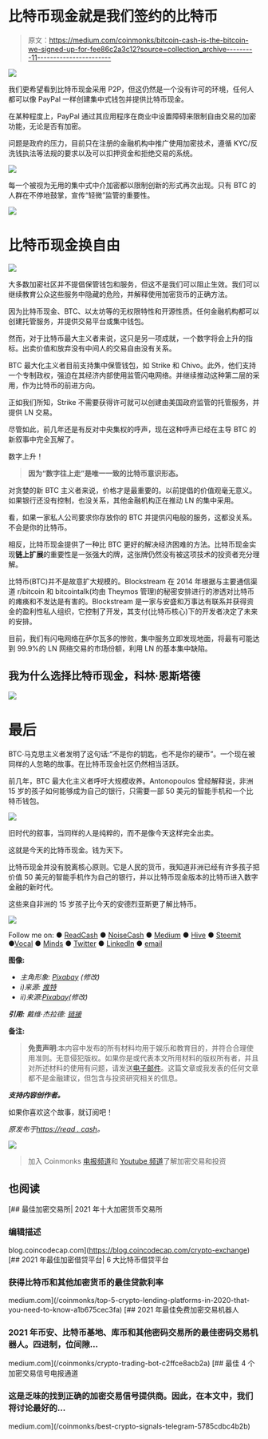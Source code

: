 # 比特币现金就是我们签约的比特币

> 原文：<https://medium.com/coinmonks/bitcoin-cash-is-the-bitcoin-we-signed-up-for-fee86c2a3c12?source=collection_archive---------11----------------------->

![](img/35b2c5e494d1866c25a34742709190dd.png)

我们更希望看到比特币现金采用 P2P，但这仍然是一个没有许可的环境，任何人都可以像 PayPal 一样创建集中式钱包并提供比特币现金。

在某种程度上，PayPal 通过其应用程序在商业中设置障碍来限制自由交易的加密功能，无论是否有加密。

问题是政府的压力，目前只在注册的金融机构中推广使用加密技术，遵循 KYC/反洗钱执法等法规的要求以及可以扣押资金和拒绝交易的系统。

![](img/d1b6a3599375f6284e92b12062bd0c20.png)

每一个被视为无用的集中式中介加密都以限制创新的形式再次出现。只有 BTC 的人群在不停地鼓掌，宣传“轻微”监管的重要性。

![](img/f45130952a53784172d47cb34123d59a.png)

# 比特币现金换自由

![](img/76b832ddb8aa2a48b3eec5db0ed41aa8.png)

大多数加密社区并不提倡保管钱包和服务，但这不是我们可以阻止生效。我们可以继续教育公众这些服务中隐藏的危险，并解释使用加密货币的正确方法。

因为比特币现金、BTC、以太坊等的无权限特性和开源性质。任何金融机构都可以创建托管服务，并提供交易平台或集中钱包。

然而，对于比特币最大主义者来说，这只是另一项成就，一个数字将会上升的指标。出卖价值和放弃没有中间人的交易自由没有关系。

BTC 最大化主义者目前支持集中保管钱包，如 Strike 和 Chivo。此外，他们支持一个专制政权，强迫在其经济内部使用监管闪电网络。并继续推动这种第二层的采用，作为比特币的前进方向。

正如我们所知，Strike 不需要获得许可就可以创建由美国政府监管的托管服务，并提供 LN 交易。

尽管如此，前几年还是有反对中央集权的呼声，现在这种呼声已经在主导 BTC 的新叙事中完全瓦解了。

数字上升！

> **因为“数字往上走”是唯一一致的比特币意识形态。**

对贪婪的新 BTC 主义者来说，价格才是最重要的。以前提倡的价值观毫无意义。如果银行还没有控制，也没关系，其他金融机构正在推动 LN 的集中采用。

看，如果一家私人公司要求你存放你的 BTC 并提供闪电般的服务，这都没关系。不会是你的比特币。

相反，比特币现金提供了一种比 BTC 更好的解决经济困难的方法。比特币现金实现**链上扩展**的重要性是一张强大的牌，这张牌仍然没有被这项技术的投资者充分理解。

比特币(BTC)并不是故意扩大规模的。Blockstream 在 2014 年根据与主要通信渠道 r/bitcoin 和 bitcointalk(均由 Theymos 管理)的秘密安排进行的渗透对比特币的瘫痪和不发达是有害的。Blockstream 是一家与安盛和万事达有联系并获得资金的盈利性私人组织，它控制了开发，其支付(比特币核心)下的开发者决定了未来的安排。

目前，我们有闪电网络在萨尔瓦多的惨败，集中服务立即发现地面，将最有可能达到 99.9%的 LN 网络交易的市场份额，利用 LN 的基本集中缺陷。

## 我为什么选择比特币现金，科林·恩斯塔德

![](img/f45130952a53784172d47cb34123d59a.png)

# 最后

BTC·马克思主义者发明了这句话:“不是你的钥匙，也不是你的硬币”。一个现在被同样的人忽略的故事。在比特币现金社区仍然相当活跃。

前几年，BTC 最大化主义者呼吁大规模收养。Antonopoulos 曾经解释说，非洲 15 岁的孩子如何能够成为自己的银行，只需要一部 50 美元的智能手机和一个比特币钱包。

![](img/b3d3968cf83e0dea75a8436acba1dcd3.png)

旧时代的叙事，当同样的人是纯粹的，而不是像今天这样完全出卖。

这就是今天的比特币现金。钱为天下。

比特币现金并没有脱离核心原则。它是人民的货币，我知道非洲已经有许多孩子把价值 50 美元的智能手机作为自己的银行，并以比特币现金版本的比特币进入数字金融的新时代。

这些来自非洲的 15 岁孩子比今天的安德烈亚斯更了解比特币。

![](img/f45130952a53784172d47cb34123d59a.png)

Follow me on: ● [ReadCash](https://read.cash/@Pantera) ● [NoiseCash](https://noise.cash/u/Pantera99) ● [Medium](/@panterabch) ● [Hive](https://hive.blog/@pantera1) ● [Steemit](https://steemit.com/@pantera1) ●[Vocal](https://vocal.media/authors/pantera) ● [Minds](https://www.minds.com/pantera99/) ● [Twitter](https://twitter.com/Panterabch) ● [LinkedIn](https://www.linkedin.com/in/panterabch/) ● [email](https://read.cash/@Pantera/localcryptos-p2p-exchange-is-now-offering-bitcoin-cash-trading-06637230#bad-link)

**图像:**

*   *主角形象:* [*Pixabay*](https://pixabay.com/photos/man-black-man-mobile-phone-person-1868730/) *(修改)*
*   *i)来源:* [*推特*](https://twitter.com/gavinandresen/status/929377620000681984)
*   *ii)来源:*[*Pixabay*](https://pixabay.com/photos/balcony-woman-standing-sunshine-1834990/)*(修改)*

***引用:*** *戴维·杰拉德:* [*链接*](https://davidgerard.co.uk/blockchain/2019/05/27/the-origin-of-number-go-up-in-bitcoin-culture/)

**备注:**

> **免责声明**:本内容中发布的所有材料均用于娱乐和教育目的，并符合合理使用准则。无意侵犯版权。如果你是或代表本文所用材料的版权所有者，并且对所述材料的使用有问题，请发送[电子邮件](https://read.cash/@Pantera/cryptouknowns-battlegrounds-the-crypto-battle-royal-part-i-0ca762da#bad-link)。这篇文章或我发表的任何文章都不是金融建议，但包含与投资研究相关的信息。

***支持内容创作者。***

如果你喜欢这个故事，就订阅吧！

*原发布于*[*https://read . cash*](https://read.cash/@Pantera/bitcoin-cash-is-the-bitcoin-we-signed-up-for-5feb4a82)*。*

![](img/f45130952a53784172d47cb34123d59a.png)

> 加入 Coinmonks [电报频道](https://t.me/coincodecap)和 [Youtube 频道](https://www.youtube.com/c/coinmonks/videos)了解加密交易和投资

## 也阅读

[](https://blog.coincodecap.com/crypto-exchange) [## 最佳加密交易所| 2021 年十大加密货币交易所

### 编辑描述

blog.coincodecap.com](https://blog.coincodecap.com/crypto-exchange) [](/coinmonks/top-5-crypto-lending-platforms-in-2020-that-you-need-to-know-a1b675cec3fa) [## 2021 年最佳加密借贷平台| 6 大比特币借贷平台

### 获得比特币和其他加密货币的最佳贷款利率

medium.com](/coinmonks/top-5-crypto-lending-platforms-in-2020-that-you-need-to-know-a1b675cec3fa) [](/coinmonks/crypto-trading-bot-c2ffce8acb2a) [## 2021 年最佳免费加密交易机器人

### 2021 年币安、比特币基地、库币和其他密码交易所的最佳密码交易机器人。四进制，位间隙…

medium.com](/coinmonks/crypto-trading-bot-c2ffce8acb2a) [](/coinmonks/best-crypto-signals-telegram-5785cdbc4b2b) [## 最佳 4 个加密交易信号电报通道

### 这是乏味的找到正确的加密交易信号提供商。因此，在本文中，我们将讨论最好的…

medium.com](/coinmonks/best-crypto-signals-telegram-5785cdbc4b2b)
